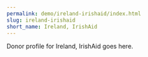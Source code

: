```yaml
---
permalink: demo/ireland-irishaid/index.html
slug: ireland-irishaid
short_name: Ireland, IrishAid
---
```


Donor profile for Ireland, IrishAid goes here.
